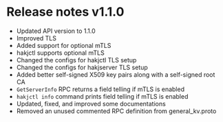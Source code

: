 # Release notes v1.1.0

- Updated API version to 1.1.0
- Improved TLS
- Added support for optional mTLS
- hakjctl supports optional mTLS
- Changed the configs for hakjctl TLS setup
- Changed the configs for hakjserver TLS setup
- Added better self-signed X509 key pairs along with a self-signed root CA
- `GetServerInfo` RPC returns a field telling if mTLS is enabled
- `hakjctl info` command prints field telling if mTLS is enabled
- Updated, fixed, and improved some documentations
- Removed an unused commented RPC definition from general_kv.proto

